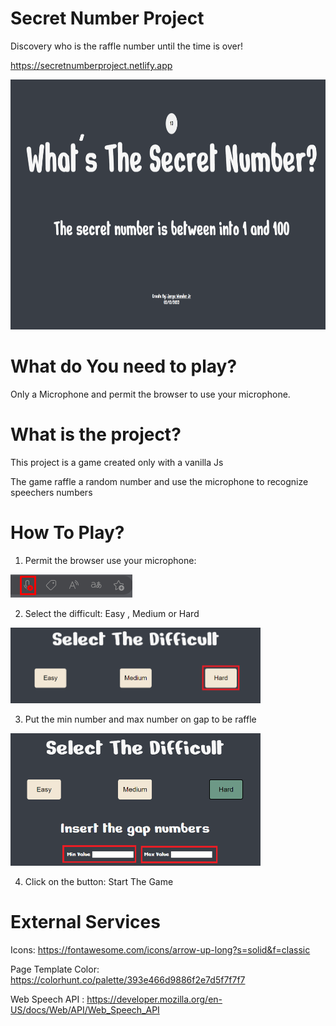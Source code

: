 # Secret Number Project

Discovery who is the raffle number until the time is over!

https://secretnumberproject.netlify.app

<img src="./sources/GameImage.png" alt="Project Image" style="height: 400px; width: 600px;">

# What do You need to play?

Only a Microphone and permit the browser to use your microphone.

# What is the project?

This project is a game created only with a vanilla Js

The game raffle a random number and use the microphone to recognize speechers numbers

# How To Play?

1. Permit the browser use your microphone:

<img src="./sources/HowToPlay-1.png" alt="Permit microphone use">

2. Select the difficult: Easy , Medium or Hard 

<img src="./sources/HowToPlay-2.png" style="width: 400px" alt="Select the difficult">

3. Put the min number and max number on gap to be raffle

<img src="./sources/HowToPlay-3.png" style="width: 400px" alt="Fill the max and min input">

4. Click on the button: Start The Game

# External Services

Icons: https://fontawesome.com/icons/arrow-up-long?s=solid&f=classic

Page Template Color: https://colorhunt.co/palette/393e466d9886f2e7d5f7f7f7

Web Speech API : https://developer.mozilla.org/en-US/docs/Web/API/Web_Speech_API
